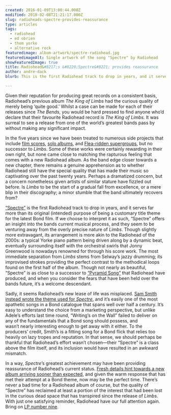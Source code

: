 ```yaml
---
created: 2016-01-09T13:00:44.000Z
modified: 2018-02-08T21:21:17.000Z
slug: radioheads-spectre-provides-reassurance
type: articles
tags:
  - radiohead
  - ed obrien
  - thom yorke
  - alternative rock
featuredimage: album-artwork/spectre-radiohead.jpg
featuredimageAlt: Single artwork of the song "Spectre" by Radiohead
showFeaturedImage: true
title: Radiohead&#8217;s &#8220;Spectre&#8221; provides reassurance
author: andre-dack
blurb: This is the first Radiohead track to drop in years, and it serves far more than its original (intended) purpose as a Bond song.

---
```


Given their reputation for producing great records on a consistent basis, Radiohead’s previous album *The King of Limbs* had the curious quality of merely being ‘quite good.’ Whilst a case can be made for each of their releases since *The Bends*, you would be hard pressed to find anyone who’d declare that their favourite Radiohead record is *The King of Limbs.* It was surreal to see a release from one of the world’s greatest bands pass by without making any significant impact.

In the five years since we have been treated to numerous side projects that include [film scores](https://www.youtube.com/watch?v=JMPylWRqzPg), [solo albums](https://www.youtube.com/watch?v=2wkdgk0-Ag4), and [Flea-ridden supergroups](https://www.youtube.com/watch?v=DpVfF4U75B8), but no successor to *Limbs*. Some of these works were certainly rewarding in their own right, but none came close to matching the rapturous feeling that comes with a new Radiohead album. As the band edge closer towards a new chapter, there remains a genuine apprehension as to whether Radiohead still have the special quality that has made their music so captivating over the past twenty years. Perhaps a dramatized concern, but a concern nonetheless given artists of similar stature have fizzled out before. Is *Limbs* to be the start of a gradual fall from excellence, or a mere blip in their discography; a minor stumble that the band ultimately recovers from?

[“Spectre”](https://soundcloud.com/radiohead/spectre) is the first Radiohead track to drop in years, and it serves far more than its original (intended) purpose of being a customary title theme for the latest Bond film. If we choose to interpret it as such, “Spectre” offers an insight into the bands current musical process, and they seem to be venturing away from the overly precise nature of *Limbs*. Though slightly more extravagant, its arrangement is more akin to the Radiohead of the 2000s: a typical Yorke piano pattern being driven along by a dynamic beat, eventually surrounding itself with the orchestral swirls that Jonny Greenwood is nowadays renowned for through his score work. The most immediate separation from *Limbs* stems from Selway’s jazzy drumming; its improvised strokes providing the perfect contrast to the methodical loops found on the first half of the album. Though not nearly as beautiful, “Spectre” is as close to a successor to [“Pyramid Song”](https://www.youtube.com/watch?v=s2VzLn6DMCE) that Radiohead have produced, and when you consider the fears that have been held over the bands future, it’s a welcome descendant.

Sadly, it seems Radiohead’s new lease of life was misplaced. [Sam Smith instead wrote the theme used for *Spectre*](https://www.youtube.com/watch?v=8jzDnsjYv9A), and it’s easily one of the most apathetic songs in a Bond catalogue that spans well over half a century. It’s easy to understand the choice from a marketing perspective, but unlike Adele’s efforts last time round, “Writing’s on the Wall” failed to deliver on any of the fundamentals that a Bond song should possess, and wasn’t nearly interesting enough to get away with it either. To the producers’ credit, Smith’s is a fitting song for a Bond flick that relies too heavily on lazy tropes and reputation. In that sense, we should perhaps be thankful that Radiohead’s effort wasn’t chosen—their “Spectre” is a class above the film itself, and its inclusion would have resulted in an awkward mismatch.

In a way, *Spectre*’s greatest achievement may have been providing reassurance of Radiohead’s current status. [Fresh details hint towards a new album arriving sooner than expected](http://pitchfork.com/news/62787-radiohead-form-new-company-raising-speculation-new-album-is-imminent/), and given the warm response that has met their attempt at a Bond theme, now may be the perfect time. There’s never a bad time for a Radiohead album of course, but the quality of “Spectre” has reclaimed at least a portion of the interest that had been lost in the curious dead space that has transpired since the release of *Limbs*. With just one satisfying reminder, Radiohead have our full attention again. Bring on [LP number nine](/reviews/radiohead-a-moon-shaped-pool/).